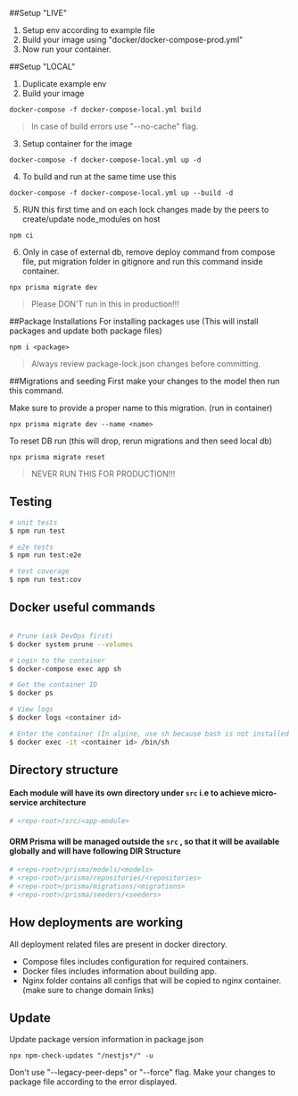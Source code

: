 ##Setup "LIVE"
1. Setup env according to example file
2. Build your image using "docker/docker-compose-prod.yml"
3. Now run your container.

##Setup "LOCAL"
1. Duplicate example env
2. Build your image
```
docker-compose -f docker-compose-local.yml build
```
> In case of build errors use "--no-cache" flag.
3. Setup container for the image
```
docker-compose -f docker-compose-local.yml up -d
```
4. To build and run at the same time use this
```
docker-compose -f docker-compose-local.yml up --build -d
```
5. RUN this first time and on each lock changes made by the peers to create/update node_modules on host
```
npm ci
```
6. Only in case of external db, remove deploy command from compose file, put migration folder in gitignore and run this command inside container.
```
npx prisma migrate dev
```
> Please DON'T run in this in production!!!

##Package Installations
For installing packages use (This will install packages and update both package files)
```
npm i <package>
```
> Always review package-lock.json changes before committing.

##Migrations and seeding
First make your changes to the model then run this command.

Make sure to provide a proper name to this migration. (run in container)
```
npx prisma migrate dev --name <name>
```
To reset DB run (this will drop, rerun migrations and then seed local db)
```
npx prisma migrate reset
```
> NEVER RUN THIS FOR PRODUCTION!!!

## Testing

```bash
# unit tests
$ npm run test

# e2e tests
$ npm run test:e2e

# test coverage
$ npm run test:cov
```

## Docker useful commands
```sh

# Prune (ask DevOps first)
$ docker system prune --volumes

# Login to the container
$ docker-compose exec app sh

# Get the container ID
$ docker ps

# View logs
$ docker logs <container id>

# Enter the container (In alpine, use sh because bash is not installed by default)
$ docker exec -it <container id> /bin/sh
```

## Directory structure

#### Each module will have its own directory under ``src`` i.e to achieve micro-service architecture

```bash
# <repo-root>/src/<app-module>
```

#### ORM Prisma will be managed outside the ``src`` , so that it will be available globally and will have following DIR Structure
```bash
# <repo-root>/prisma/models/<models>
# <repo-root>/prisma/repositories/<repositories>
# <repo-root>/prisma/migrations/<migrations>
# <repo-root>/prisma/seeders/<seeders>
```

## How deployments are working

All deployment related files are present in docker directory.
- Compose files includes configuration for required containers.
- Docker files includes information about building app.
- Nginx folder contains all configs that will be copied to nginx container. (make sure to change domain links)

## Update
Update package version information in package.json  
```
npx npm-check-updates "/nestjs*/" -u
```
Don't use "--legacy-peer-deps" or "--force" flag. Make your changes to package file according to the error displayed.
